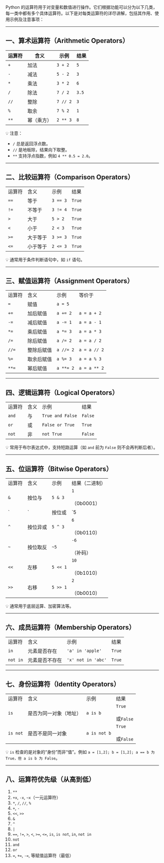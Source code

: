Python 的运算符用于对变量和数值进行操作。它们根据功能可以分为以下几类，每一类中都有多个具体运算符。以下是对每类运算符的详尽讲解，包括其作用、使用示例及注意事项：

---

## 一、算术运算符（Arithmetic Operators）


| 运算符  | 含义    | 示例       | 结果    |
| ---- | ----- | -------- | ----- |
| `+`  | 加法    | `3 + 2`  | `5`   |
| `-`  | 减法    | `5 - 2`  | `3`   |
| `*`  | 乘法    | `3 * 2`  | `6`   |
| `/`  | 除法    | `7 / 2`  | `3.5` |
| `//` | 整除    | `7 // 2` | `3`   |
| `%`  | 取余    | `7 % 2`  | `1`   |
| `**` | 幂（乘方） | `2 ** 3` | `8`   |

💡 注意：

- `/` 总是返回浮点数。
- `//` 是地板除，结果向下取整。
- `**` 支持浮点指数，例如 `4 ** 0.5 = 2.0`。

---

## 二、比较运算符（Comparison Operators）

|      |      |          |        |
| ---- | ---- | -------- | ------ |
| 运算符  | 含义   | 示例       | 结果     |
| `==` | 等于   | `3 == 3` | `True` |
| `!=` | 不等于  | `3 != 4` | `True` |
| `>`  | 大于   | `5 > 2`  | `True` |
| `<`  | 小于   | `2 < 3`  | `True` |
| `>=` | 大于等于 | `3 >= 3` | `True` |
| `<=` | 小于等于 | `2 <= 3` | `True` |

💡 通常用于条件判断语句中，如 `if` 语句。

---

## 三、赋值运算符（Assignment Operators）

|       |       |           |              |
| ----- | ----- | --------- | ------------ |
| 运算符   | 含义    | 示例        | 等价于          |
| `=`   | 赋值    | `a = 5`   |              |
| `+=`  | 加后赋值  | `a += 2`  | `a = a + 2`  |
| `-=`  | 减后赋值  | `a -= 1`  | `a = a - 1`  |
| `*=`  | 乘后赋值  | `a *= 3`  | `a = a * 3`  |
| `/=`  | 除后赋值  | `a /= 2`  | `a = a / 2`  |
| `//=` | 整除后赋值 | `a //= 2` | `a = a // 2` |
| `%=`  | 取余后赋值 | `a %= 3`  | `a = a % 3`  |
| `**=` | 幂后赋值  | `a **= 2` | `a = a ** 2` |

---

## 四、逻辑运算符（Logical Operators）

|   |   |   |   |
|---|---|---|---|
|运算符|含义|示例|结果|
|`and`|与|`True and False`|`False`|
|`or`|或|`False or True`|`True`|
|`not`|非|`not True`|`False`|

💡 常用于布尔表达式中，支持短路运算（如 `and` 前为 `False` 则不会再判断后者）。

---

## 五、位运算符（Bitwise Operators）

|      |      |          |                      |
| ---- | ---- | -------- | -------------------- |
| 运算符  | 含义   | 示例       | 结果（二进制）              |
| `&`  | 按位与  | `5 & 3`  | `1`<br><br>（0b0001）  |
| `    | `    | 按位或      | `5                   |
| `^`  | 按位异或 | `5 ^ 3`  | `6`<br><br>（0b0110）  |
| `~`  | 按位取反 | `~5`     | `-6`<br><br>（补码）     |
| `<<` | 左移   | `5 << 1` | `10`<br><br>（0b1010） |
| `>>` | 右移   | `5 >> 1` | `2`<br><br>（0b0010）  |

💡 通常用于底层运算、加密算法等。

---

## 六、成员运算符（Membership Operators）

|   |   |   |   |
|---|---|---|---|
|运算符|含义|示例|结果|
|`in`|元素是否存在|`'a' in 'apple'`|`True`|
|`not in`|元素是否不存在|`'x' not in 'abc'`|`True`|

---

## 七、身份运算符（Identity Operators）

|   |   |   |   |
|---|---|---|---|
|运算符|含义|示例|结果|
|`is`|是否为同一对象（地址）|`a is b`|`True`<br><br>或`False`|
|`is not`|是否不是同一对象|`a is not b`|`True`<br><br>或`False`|

💡 `is` 检查的是对象的“身份”而非“值”。例如 `a = [1,2]; b = [1,2]; a == b 为 True，但 a is b 为 False`。

---

## 八、运算符优先级（从高到低）

1. `**`
2. `+x`, `-x`, `~x`（一元运算符）
3. `*`, `/`, `//`, `%`
4. `+`, `-`
5. `<<`, `>>`
6. `&`
7. `^`
8. `|`
9. `==`, `!=`, `>`, `<`, `>=`, `<=`, `is`, `is not`, `in`, `not in`
10. `not`
11. `and`
12. `or`
13. `=`, `+=`, `-=`, 等赋值运算符（最低）